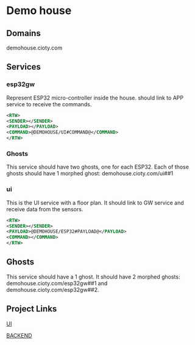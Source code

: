 # Demo house

## Domains

demohouse.cioty.com

## Services

### esp32gw

Represent ESP32 micro-controller inside the house. should link to APP service to receive the commands.

```xml
<RTW>
<SENDER></SENDER>
<PAYLOAD></PAYLOAD>
<COMMAND>@DEMOHOUSE/UI#COMMAND@</COMMAND>
</RTW>
```

### Ghosts

This service should have two ghosts, one for each ESP32. Each of those ghosts should have 1 morphed ghost: demohouse.cioty.com/ui##1

### ui

This is the UI service with a floor plan. It should link to GW service and receive data from the sensors.

```xml
<RTW>
<SENDER></SENDER>
<PAYLOAD>@DEMOHOUSE/ESP32#PAYLOAD@</PAYLOAD>
<COMMAND></COMMAND>
</RTW>
```

## Ghosts

This service should have a 1 ghost. It should have 2 morphed ghosts: demohouse.cioty.com/esp32gw##1 and demohouse.cioty.com/esp32gw##2.

## Project Links

[UI](https://github.com/NornirAS/demo-house-ui)

[BACKEND](https://github.com/NornirAS/demo-house-backend)
